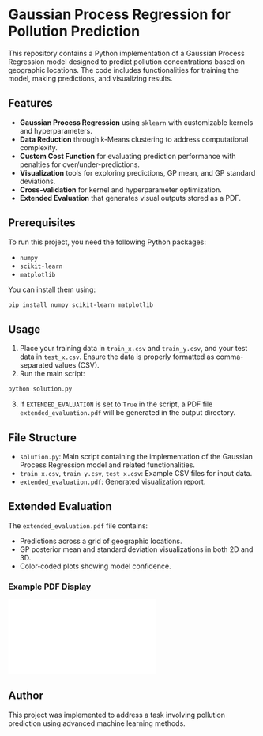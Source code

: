 # Gaussian Process Regression for Pollution Prediction

This repository contains a Python implementation of a Gaussian Process Regression model designed to predict pollution concentrations based on geographic locations. The code includes functionalities for training the model, making predictions, and visualizing results.

## Features

- **Gaussian Process Regression** using `sklearn` with customizable kernels and hyperparameters.
- **Data Reduction** through k-Means clustering to address computational complexity.
- **Custom Cost Function** for evaluating prediction performance with penalties for over/under-predictions.
- **Visualization** tools for exploring predictions, GP mean, and GP standard deviations.
- **Cross-validation** for kernel and hyperparameter optimization.
- **Extended Evaluation** that generates visual outputs stored as a PDF.

## Prerequisites

To run this project, you need the following Python packages:

- `numpy`
- `scikit-learn`
- `matplotlib`

You can install them using:

```bash
pip install numpy scikit-learn matplotlib
```

## Usage

1. Place your training data in `train_x.csv` and `train_y.csv`, and your test data in `test_x.csv`. Ensure the data is properly formatted as comma-separated values (CSV).
2. Run the main script:

```bash
python solution.py
```

3. If `EXTENDED_EVALUATION` is set to `True` in the script, a PDF file `extended_evaluation.pdf` will be generated in the output directory.

## File Structure

- `solution.py`: Main script containing the implementation of the Gaussian Process Regression model and related functionalities.
- `train_x.csv`, `train_y.csv`, `test_x.csv`: Example CSV files for input data.
- `extended_evaluation.pdf`: Generated visualization report.

## Extended Evaluation

The `extended_evaluation.pdf` file contains:

- Predictions across a grid of geographic locations.
- GP posterior mean and standard deviation visualizations in both 2D and 3D.
- Color-coded plots showing model confidence.

### Example PDF Display

![Extended Evaluation](extended_evaluation.pdf)

## Author

This project was implemented to address a task involving pollution prediction using advanced machine learning methods.

